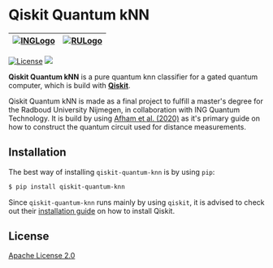 # Qiskit Quantum kNN


| [![INGLogo](http://logok.org/wp-content/uploads/2014/11/ING_logo.png)][ing-home]  | [![RULogo](https://www.ru.nl/publish/pages/954125/ru_en_1.jpg)][ru-home] |
:---:|:---:

[![License](https://img.shields.io/github/license/GroenteLepel/qiskit-quantum-knn)](https://opensource.org/licenses/Apache-2.0)
[![](https://img.shields.io/github/v/release/GroenteLepel/qiskit-quantum-knn)](https://github.com/GroenteLepel/qiskit-quantum-knn/releases/)

**Qiskit Quantum kNN** is a pure quantum knn classifier for a gated quantum
computer, which is build with [**Qiskit**][qiskit-github].

Qiskit Quantum kNN is made as a final project to fulfill a master's degree
for the Radboud University Nijmegen, in collaboration with ING Quantum 
Technology. It is build by using [Afham et al. (2020)][afham2020] as it's
primary guide on how to construct the quantum circuit used for distance
measurements.

## Installation
The best way of installing `qiskit-quantum-knn` is by using `pip`:

```bash
$ pip install qiskit-quantum-knn
```

Since `qiskit-quantum-knn` runs mainly by using `qiskit`, it is advised to check
out their [installation guide][3] on how to install Qiskit.

## License
[Apache License 2.0](LICENSE.txt)

[ing-home]: https://www.ing.nl/particulier/english/index.html "ING business home"
[ru-home]: https://www.ru.nl/ "RU homepage"
[qiskit-github]: https://github.com/Qiskit/qiskit
[afham2020]: https://arxiv.org/abs/2003.09187 "Quantum k-nearest neighbor machine learning algorithm"
[3]: https://qiskit.org/documentation/install.html